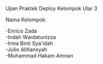 Ujian Praktek Deploy Kelompok Ular 3

Nama Kelompok:

-Enrico Zada<br>
-Indah Wardatunizza<br>
-Irma Binti Sya'idah<br>
-Julio Alifiansyah<br>
-Muhammad Hakam Amnan<br>
